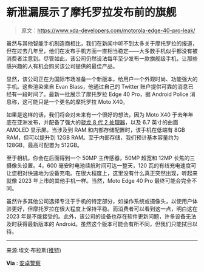 # 新泄漏展示了摩托罗拉发布前的旗舰

> 原文：<https://www.xda-developers.com/motorola-edge-40-pro-leak/>

虽然与其他智能手机制造商相比，我们在新闻中听不到太多关于摩托罗拉的报道，但在过去几年里，他们在发布手机方面一直相当稳定——大多数手机似乎都没有被消费者注意到。尽管如此，该公司仍然设法每年至少发布一款旗舰级手机，让那些感兴趣的人有机会购买该公司提供的最佳产品。

显然，该公司正在为国际市场准备一个新版本，给用户一个外观时尚、功能强大的手机。这些渲染来自 Evan Blass，他通过自己的 Twitter 账户提供可靠的消息已经有一段时间了。最新一批展示了摩托罗拉 Edge 40 Pro，据 Android Police 消息称，这可能只是一个更名的摩托罗拉 Moto X40。

如果是这样的话，我们将会对未来有一个很好的想法，因为 Moto X40 于去年年底在亚洲发布，并配备了强大的[骁龙 8 代 2 处理器](https://www.xda-developers.com/qualcomm-snapdragon-8-gen-2/)，以及 6.7 英寸的曲面 AMOLED 显示屏。当涉及到 RAM 和内部存储配置时，该手机在低端有 8GB RAM，但可以提升到 12GB RAM。至于内部存储，我们预计基本容量约为 128GB，最高可配置为 512GB。

至于相机，你会在后面得到一个 50MP 主传感器，50MP 超宽和 12MP 长焦的三摄像头设置。4，600 毫安时电池续航时间可达一整天，120 瓦的有线充电速度可让您相对快速地为设备充电。在很大程度上，这里没有什么真正突然出现，听起来就像 2023 年上市的其他手机一样。当然，Moto Edge 40 Pro 最终可能会完全不同。

虽然许多其他公司选择专注于手机的特定部分，如操作系统或摄像头，以使用户体验更好，但摩托罗拉在很大程度上保持平稳。而消费者可以看到这一点，明白这在 2023 年是不能接受的。此外，该公司的设备也存在软件更新问题，许多设备无法及时获得最新版本的 Android。虽然这个版本可能会有所不同，但我们只能拭目以待。

* * *

来源:埃文·布拉斯[(推特)](https://twitter.com/evleaks/status/1632215585550483456)

**Via** : [安卓警察](https://www.androidpolice.com/motorola-edge-40-pro-renders-leak/)